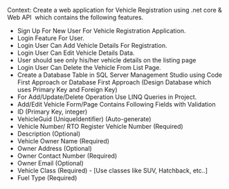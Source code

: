 Context: Create a web application for Vehicle Registration using .net core & Web API  which contains the following features.

* Sign Up For New User For Vehicle Registration Application.
* Login Feature For User.
* Login User Can Add Vehicle Details For Registration.
* Login User Can Edit Vehicle Details Data.
* User should see only his/her vehicle details on the listing page
* Login User Can Delete the Vehicle From List Page.
* Create a Database Table in SQL Server Management Studio using Code First Approach or Database First Approach (Design Database which uses Primary Key and Foreign Key)
* For Add/Update/Delete Operation Use LINQ Queries in Project.
* Add/Edit Vehicle Form/Page Contains Following Fields with Validation
* ID (Primary Key, integer)
* VehicleGuid (UniqueIdentifier) (Auto-generate)
* Vehicle Number/ RTO Register Vehicle Number (Required)
* Description (Optional)
* Vehicle Owner Name (Required)
* Owner Address (Optional)
* Owner Contact Number (Required)
* Owner Email (Optional)
* Vehicle Class (Required) - [Use classes like SUV, Hatchback, etc..]
* Fuel Type (Required)
